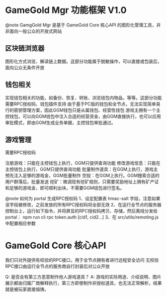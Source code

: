# GameGold Mgr 功能框架 V1.0
@note GamgGold Mgr 是基于 GameGold Core 核心API 的图形化管理工具，并非面向一般公众的开放式网站

## 区块链浏览器
图形化方式浏览、解读链上数据。这部分功能属于脱敏操作，可以直接或包装后，面向公众无条件开放

## 钱包相关
实现钱包相关的功能，如备份、恢复、转账、浏览钱包内物品，等等。这部分功能需要RPC授权码、钱包插件支持
由于基于PC版的钱包和全节点，无法实现简单易行的密钥管理方案，因此GGM钱包只是从属钱包、经营性钱包
游戏主拥有一个主控钱包，可以向GGM钱包中注入合适的经营资金，由GGM直接执行，也可以应用审批模式，即由GGM生成业务单据，主控钱包审批通过。

## 游戏管理
需要RPC授权码

注册游戏：只能在主控钱包上执行，GGM只提供查询功能
修改游戏信息：只能在主控钱包上执行，GGM只提供查询功能
批量制作道具：在GGM上执行，游戏主预先注入足够的游戏金，GGM批量制作
空投：在GGM上执行。GGM搜索合适的用户群落后，批量发送
挖矿：微调现有挖矿规则，只需要奖励地址上拥有矿产证和足够的游戏金，即可顺利出块，不需要GGM钱包进行签名。

@note 如何为 portal 生成RPC授权码
1、设定配置表 hmac-salt 字段，注意如果该字段被修改，之前发放的所有RPC授权码将全部无效
2、在运行全节点的服务器控制台上，运行如下指令，并将屏显的RPC授权码拷贝、存储，然后离线分发给 portal：
    npm run cli rpc token.auth [cid1, cid2...]
3、在 src/utils/remoting.js 中配置相应参数

# GameGold Core 核心API
我们只对外提供有校验的RPC接口，用于全节点拥有者进行远程安全访问
无校验RPC接口由运行全节点的服务商自行封装后对公众开放

Q: 是否会有第三方恶意制作他人游戏道具？
A: 游戏的实际用途、介绍说明、图片展示都由归属厂商解释执行，第三方即使制作非授权道具，也无法正常解析，结果就是被玩家直接熔铸。
